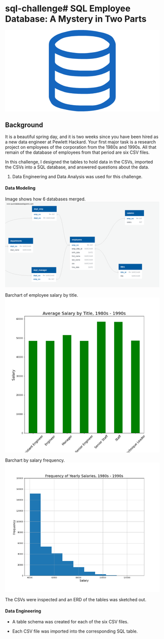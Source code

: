# sql-challenge# SQL  Employee Database: A Mystery in Two Parts

![sql.png](sql.png)

## Background

It is a beautiful spring day, and it is two weeks since you have been hired as a new data engineer at Pewlett Hackard. Your first major task is a research project on employees of the corporation from the 1980s and 1990s. All that remain of the database of employees from that period are six CSV files.

In this challenge, I designed the tables to hold data in the CSVs, imported the CSVs into a SQL database, and answered questions about the data. 

1. Data Engineering and Data Analysis was used for this challenge.

#### Data Modeling

Image shows how 6 databases merged.
![QuickDBD-export.png](EmployeeSQL/QuickDBD-export.png)

Barchart of employee salary by title.
![QuickDBD-export.png](EmployeeSQL/average_salary.png)

Barchart by salary frequency.
![QuickDBD-export.png](EmployeeSQL/salary_frequency.png)

The CSVs were inspected and an ERD of the tables was sketched out. 

#### Data Engineering

* A table schema was created for each of the six CSV files. 

* Each CSV file was imported into the corresponding SQL table.
